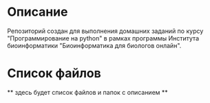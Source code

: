 # Описание
Репозиторий создан для выполнения домашних заданий по курсу "Программирование на python" в рамках программы Института биоинформатики "Биоинформатика для биологов онлайн". 

# Список файлов 
** здесь будет список файлов и папок с описанием ** 

